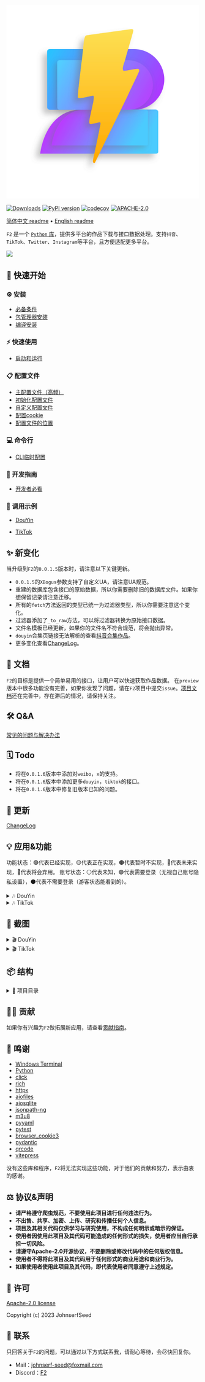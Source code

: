 
<p align="center">
  <img src="https://github.com/Johnserf-Seed/f2/raw/main/docs/public/f2-logo-with-shadow-svg@0.5x.svg" alt="Logo">
</p>

[![Downloads](https://pepy.tech/badge/f2/month)](https://pepy.tech/project/f2)
[![PyPI version](https://badge.fury.io/py/f2.svg)](https://badge.fury.io/py/f2)
[![codecov](https://codecov.io/gh/Johnserf-Seed/f2/graph/badge.svg?token=T9DH4QPZSS)](https://codecov.io/gh/Johnserf-Seed/f2)
[![APACHE-2.0](https://img.shields.io/github/license/johnserf-seed/f2)](https://github.com/Johnserf-Seed/f2/blob/main/LICENSE)


[简体中文 readme](https://github.com/Johnserf-Seed/f2/blob/main/README.md)
 • [English readme](https://github.com/Johnserf-Seed/f2/blob/main/README.en.md)


`F2` 是一个 [`Python` 库](https://pypi.org/project/f2/)，提供多平台的作品下载与接口数据处理。支持`抖音`、`TikTok`、`Twitter`、`Instagram`等平台，且方便适配更多平台。

<img src='https://github.com/Johnserf-Seed/f2/assets/40727745/82644596-7eca-48ec-91b0-3c5e4c24ee90'>

## 🚀 快速开始

### ⚙️ 安装

- [必备条件](https://johnserf-seed.github.io/f2/install.html#%E5%BF%85%E5%A4%87%E6%9D%A1%E4%BB%B6)
- [包管理器安装](https://johnserf-seed.github.io/f2/install.html#%E5%8C%85%E7%AE%A1%E7%90%86%E5%99%A8%E5%AE%89%E8%A3%85)
- [编译安装](https://johnserf-seed.github.io/f2/install.html#%E7%BC%96%E8%AF%91%E5%AE%89%E8%A3%85)

### ⚡ 快速使用

- [启动和运行](https://johnserf-seed.github.io/f2/quick-start.html#%E5%90%AF%E5%8A%A8%E5%92%8C%E8%BF%90%E8%A1%8C)

### 📋 配置文件

- [主配置文件（高频）](https://johnserf-seed.github.io/f2/site-config.html#%E4%B8%BB%E9%85%8D%E7%BD%AE%E6%96%87%E4%BB%B6)
- [初始化配置文件](https://johnserf-seed.github.io/f2/site-config.html#%E5%88%9D%E5%A7%8B%E5%8C%96%E9%85%8D%E7%BD%AE%E6%96%87%E4%BB%B6)
- [自定义配置文件](https://johnserf-seed.github.io/f2/site-config.html#%E8%87%AA%E5%AE%9A%E4%B9%89%E9%85%8D%E7%BD%AE%E6%96%87%E4%BB%B6)
- [配置cookie](https://johnserf-seed.github.io/f2/site-config.html#%E9%85%8D%E7%BD%AEcookie)
- [配置文件的位置](https://johnserf-seed.github.io/f2/site-config.html#%E9%85%8D%E7%BD%AE%E6%96%87%E4%BB%B6%E7%9A%84%E4%BD%8D%E7%BD%AE)

### 💻 命令行

- [CLI临时配置](https://johnserf-seed.github.io/f2/cli.html#cli%E4%B8%B4%E6%97%B6%E9%85%8D%E7%BD%AE)

### 📘 开发指南

- [开发者必看](https://johnserf-seed.github.io/f2/guide/what-is-f2.html)

### 🧩 调用示例

- [DouYin](https://johnserf-seed.github.io/f2/guide/apps/douyin/)

- [TikTok](https://johnserf-seed.github.io/f2/guide/apps/tiktok/)


## ✨ 新变化

当升级到`F2`的`0.0.1.5`版本时，请注意以下关键更新。

- `0.0.1.5`的`XBogus`参数支持了自定义UA，请注意UA规范。
- 重建的数据库包含接口的原始数据，所以你需要删除旧的数据库文件。如果你想保留记录请注意迁移。
- 所有的`fetch`方法返回的类型已统一为过滤器类型，所以你需要注意这个变化。
- 过滤器添加了`_to_raw`方法，可以将过滤器转换为原始接口数据。
- 文件名模板已经更新，如果你的文件名不符合规范，将会抛出异常。
- `douyin`合集页链接无法解析的查看[抖音合集作品](#抖音合集作品)。
- 更多变化查看[ChangeLog](https://github.com/Johnserf-Seed/f2/blob/main/CHANGELOG.md#0015---2024-04-04)。


## 📑 文档

`F2`的目标是提供一个简单易用的接口，让用户可以快速获取作品数据。
在`preview`版本中很多功能没有完善，如果你发现了问题，请在`F2`项目中提交`issue`。[项目文档](https://johnserf-seed.github.io/f2/)还在完善中，存在滞后的情况，请保持关注。


## 🛠️ Q&A

[常见的问题与解决办法](https://johnserf-seed.github.io/f2/question-answer/qa.html)


## 🗓️ Todo

- 将在`0.0.1.6`版本中添加对`weibo`，`x`的支持。
- 将在`0.0.1.6`版本中添加更多`douyin`，`tiktok`的接口。
- 将在`0.0.1.6`版本中修复旧版本已知的问题。


## 🐛 更新

[ChangeLog](https://github.com/Johnserf-Seed/f2/blob/main/CHANGELOG.md)


## 💡 应用&功能

功能状态：🟢代表已经实现，🟡代表正在实现，🟤代表暂时不实现，🔵代表未来实现，🔴代表将会弃用。
账号状态：⚪代表未知，🟣代表需要登录（无视自己账号隐私设置），⚫代表不需要登录（游客状态能看到的）。

<details>
  <summary> 🎶 DouYin </summary>

  - 🟣 表示需要登录才可以下载仅自己可见的作品、收藏作品、收藏夹作品或点赞作品等。（登录后无视自己的私密设置、可获取个性化内容）
  - ⚫ 表示不需要登录下载公开的作品、收藏夹作品、点赞作品等。（仅下载他人公开可见作品与页面）

  |功能|账号状态|接口|功能状态|
  |---|---|---|---|
  |用户信息|🟣⚫|`fetch_user_profile`|🟢|
  |单个作品（视频、图集、日常）|🟣⚫|`fetch_one_video`|🟢|
  |主页作品|🟣⚫|`fetch_user_post_videos`|🟢|
  |点赞作品|🟣⚫|`fetch_user_like_videos`|🟢|
  |收藏夹作品|🟣⚫|`fetch_user_collects_videos`|🟢|
  |收藏作品|🟣|`fetch_user_collection_videos`|🟢|
  |收藏原声|🟣|`fetch_user_music_collection`|🟢|
  |收藏合集|🟣|`fetch_user_mix_collection`|🔵|
  |收藏短剧|🟣|`fetch_user_series_collection`|🟤|
  |合集作品|⚫|`fetch_user_mix_videos`|🟢|
  |首页推荐作品|🟣⚫|`fetch_user_feed_videos`|🟡|
  |相似推荐作品|⚫|`fetch_related_videos`|🔵|
  |直播间信息（流下载）|⚫|`fetch_user_live_videos`、`fetch_user_live_videos_by_room_id`|🟢|
  |直播间弹幕|⚫|`fetch_user_live_danmu`|🔵|
  |关注用户开播|🟣⚫|`fetch_user_following_lives`|🔵|
  |关注用户信息|🟣⚫|`fetch_user_following`|🟢|
  |粉丝用户信息|🟣⚫|`fetch_user_follower`|🟢|
  |关注用户作品|🟣⚫|`fetch_user_following_videos`|🟤|
  |粉丝用户作品|🟣⚫|`fetch_user_follower_videos`|🟤|
  |朋友作品|🟣|`fetch_user_friend_videos`|🔵|
  |搜索视频|⚫|`fetch_search_videos`|🔵|
  |搜索用户|⚫|`fetch_search_users`|🔵|
  |搜索直播|⚫|`fetch_search_lives`|🔵|
  |猜你想搜（相关搜索）|⚫|`fetch_search_suggest`|🟤|
  |抖音热点|⚫|`fetch_hot_search`|🟤|
  |作品评论|🟣⚫|`fetch_video_comments`|🔵|
  |观看历史|🟣|`fetch_user_history_read`|🟤|
  |稍后再看|🟣|`fetch_user_watch_later`|🟤|
  |...|...|...|...|
 </details>

<details>
  <summary> 🎶 TikTok </summary>

  - 🟣 表示需要登录才可以下载仅自己可见的作品、收藏作品、收藏夹作品或点赞作品等。（登录后无视自己的私密设置、可获取个性化内容）
  - ⚫ 表示不需要登录下载公开的作品、收藏夹作品、点赞作品等。（仅下载他人公开可见作品与页面）

  |功能|账号状态|接口|功能状态|
  |---|---|---|---|
  |用户信息|🟣⚫|`fetch_user_profile`|🟢|
  |单个作品|🟣⚫|`fetch_one_video`|🟢|
  |主页作品|🟣⚫|`fetch_user_post_videos`|🟢|
  |点赞作品|🟣⚫|`fetch_user_like_videos`|🟢|
  |收藏作品|🟣⚫|`fetch_user_collect_videos`|🟢|
  |播放列表作品|🟣⚫|`fetch_user_mix_videos`|🟢|
  |...|...|...|...|
 </details>


## 📸 截图

<details>
  <summary> 🎬 DouYin </summary>

  ### 抖音单个作品

  <img src='https://github.com/Johnserf-Seed/f2/assets/40727745/3e7c685e-0a0e-4d3a-a605-56eccb71c467'>

  ### 抖音主页作品

  <img src='https://github.com/Johnserf-Seed/f2/assets/40727745/0743627d-4f03-43c9-94f0-653903382685'>

  ### 抖音点赞作品

  <img src='https://github.com/Johnserf-Seed/f2/assets/40727745/95c588f7-45ab-4713-8102-7cd84452c0b8'>

  ### 抖音收藏作品

  <img src='https://github.com/Johnserf-Seed/f2/assets/40727745/66951156-43df-4152-9b0c-4ee4f58a1e38'>

  ### 抖音收藏夹作品

  <img src='https://github.com/Johnserf-Seed/f2/assets/40727745/37e2354b-3548-4ade-afa4-f8bb8108c565'>

  ### 抖音收藏原声

  <img src='https://github.com/Johnserf-Seed/f2/assets/40727745/e0837eff-a7c2-4e6e-99fb-71e85ace83dc'>

  ### 抖音合集作品

  支持合集里任意作品链接解析
  <img src='https://github.com/Johnserf-Seed/f2/assets/40727745/fa79c123-2552-49ed-b37f-0931489dcdad'>

  合集链接解析
  <img src='https://github.com/Johnserf-Seed/f2/assets/40727745/1dd41daa-f375-448f-a3aa-55c14eb28d2c'>

  **ps. 0.0.1.5 relase版本需要拉取这2个提交补丁来修复 [4b81457](https://github.com/Johnserf-Seed/f2/commit/4b81457a66f629eb8e1bf5c79b96445e9f6f0f9e) [eb763eb](https://github.com/Johnserf-Seed/f2/commit/eb763ebe67d9b71e597b95959416c149b7d67d88)**
  **ps. 从main分支安装的不需要更新**

  ### 抖音直播录制

  <img src='https://github.com/Johnserf-Seed/f2/assets/40727745/c5276410-89aa-4bed-99f0-1dcf9c34cd4f'>

 </details>

<details>
  <summary> 🎬 TikTok </summary>

  ### TikTok单个作品

  <img src='https://github.com/Johnserf-Seed/f2/assets/40727745/34758692-203d-4982-8c08-9efc70acee4e'>

  ### TikTok主页作品

  <img src='https://github.com/Johnserf-Seed/f2/assets/40727745/ddeae039-502d-4390-b35b-23147210707b'>

  ### TikTok点赞作品

  <img src='https://github.com/Johnserf-Seed/f2/assets/40727745/230e1443-2fa3-47a8-aaeb-4ad0977e6291'>

  ### TikTok收藏作品

  <img src='https://github.com/Johnserf-Seed/f2/assets/40727745/7594e664-2f24-4e82-8e8a-ed872cc4e483'>

  ### TikTok播放列表作品

  <img src='https://github.com/Johnserf-Seed/f2/assets/40727745/653d33cc-ba7f-4abf-8f6f-7c3f5a0b3cd1'>

  **ps. 0.0.1.5 relase版本需要拉取这个提交补丁来修复 [05ee1c4](https://github.com/Johnserf-Seed/f2/commit/05ee1c4293d1fb9f01c25739372a2fbac18454cd)**
  **ps. 从main分支安装的不需要更新**

 </details>


## 📦 结构

<details>
  <summary>📁 项目目录</summary>

  ```bash
  .
  ├── .github
  │   ├── ISSUE_TEMPLATE
  │   │   ├── ask-question.md
  │   │   ├── bug-report.md
  │   │   └── feature_request.md
  │   └── workflows
  │       └── Codecov.yml
  │       └── deploy.yml
  ├── .gitignore
  ├── .vscode
  │   └── settings.json
  ├── CHANGELOG.md
  ├── CODE_OF_CONDUCT.md
  ├── CONTRIBUTING.md
  ├── CONTRIBUTORS.md
  ├── LICENSE
  ├── README.en.md
  ├── README.md
  ├── SECURITY.md
  ├── docs
  │   ├── .vitepress
  │   │   ├── config.mts
  │   │   └── theme
  │   │       ├── index.ts
  │   │       └── styles
  │   │           └── vars.css
  │   ├── advance-guide.md
  │   ├── cli.md
  │   ├── en
  │   │   ├── advance-guide.md
  │   │   ├── api-examples.md
  │   │   ├── cli.md
  │   │   ├── guide
  │   │   │   └── what-is-f2.md
  │   │   ├── index.md
  │   │   ├── install.md
  │   │   ├── markdown-examples.md
  │   │   ├── quick-start.md
  │   │   └── site-config.md
  │   ├── guide
  │   │   ├── api-examples.md
  │   │   ├── apps
  │   │   │   ├── douyin
  │   │   │   │   └── index.md
  │   │   │   └── tiktok
  │   │   │       └── index.md
  │   │   └── what-is-f2.md
  │   ├── index.md
  │   ├── install.md
  │   ├── package-lock.json
  │   ├── package.json
  │   ├── public
  │   │   ├── douyin
  │   │   │   ├── cli-start-2.png
  │   │   │   ├── cli-start.png
  │   │   │   ├── code-start-2.png
  │   │   │   ├── code-start.png
  │   │   │   ├── log-2-console.png
  │   │   │   ├── pytest-ok.png
  │   │   │   └── set-debug.png
  │   │   ├── f2-help.png
  │   │   ├── f2-logo-with-no-shadow.png
  │   │   ├── f2-logo-with-shadow-mini.png
  │   │   ├── f2-logo-with-shadow-svg@0.25x.svg
  │   │   ├── f2-logo-with-shadow-svg@0.5x.svg
  │   │   ├── f2-logo-with-shadow-svg@0.75x.svg
  │   │   ├── f2-logo-with-shadow-svg@1.0x.svg
  │   │   ├── f2-logo-with-shadow-svg@1.5x.svg
  │   │   ├── f2-logo-with-shadow-svg@2.0x.svg
  │   │   ├── f2-logo-with-shadow.png
  │   │   └── f2-logo.ico
  │   ├── question-answer
  │   │   └── qa.md
  │   ├── quick-start.md
  │   ├── reference
  │   │   └── runtime-api.md
  │   ├── site-config.md
  │   ├── snippets
  │   │   ├── QA.md
  │   │   ├── douyin
  │   │   │   ├── aweme-id.py
  │   │   │   ├── format-file-name.py
  │   │   │   ├── mstoken-false.py
  │   │   │   ├── mstoken-real.py
  │   │   │   ├── one-video.py
  │   │   │   ├── s_v_web_id.py
  │   │   │   ├── sec-user-id.py
  │   │   │   ├── show-qrcode.py
  │   │   │   ├── sso-login.py
  │   │   │   ├── support-link.md
  │   │   │   ├── ttwid.py
  │   │   │   ├── user-collection.py
  │   │   │   ├── user-collects.py
  │   │   │   ├── user-folder.py
  │   │   │   ├── user-follower.py
  │   │   │   ├── user-following.py
  │   │   │   ├── user-get-add.py
  │   │   │   ├── user-like.py
  │   │   │   ├── user-live-room-id.py
  │   │   │   ├── user-live.py
  │   │   │   ├── user-mix.py
  │   │   │   ├── user-nickname.py
  │   │   │   ├── user-post.py
  │   │   │   ├── user-profile.py
  │   │   │   ├── verify_fp.py
  │   │   │   ├── video-get-add.py
  │   │   │   ├── webcast-id.py
  │   │   │   └── xbogus.py
  │   │   ├── set-debug.py
  │   │   ├── tiktok
  │   │   │   ├── aweme-id.py
  │   │   │   ├── format-file-name.py
  │   │   │   ├── one-video.py
  │   │   │   ├── sec-uid.py
  │   │   │   ├── support-link.md
  │   │   │   ├── token-manager.py
  │   │   │   ├── unique-id.py
  │   │   │   ├── user-collect.py
  │   │   │   ├── user-folder.py
  │   │   │   ├── user-get-add.py
  │   │   │   ├── user-like.py
  │   │   │   ├── user-mix.py
  │   │   │   ├── user-nickname.py
  │   │   │   ├── user-playlist.py
  │   │   │   ├── user-post.py
  │   │   │   ├── user-profile.py
  │   │   │   ├── video-get-add.py
  │   │   │   └── xbogus.py
  │   │       └── user-profile.py
  ├── f2
  │   ├── __init__.py
  │   ├── __main__.py
  │   ├── apps
  │   │   ├── __apps__.py
  │   │   ├── __init__.py
  │   │   ├── douyin
  │   │   │   ├── api.py
  │   │   │   ├── cli.py
  │   │   │   ├── crawler.py
  │   │   │   ├── db.py
  │   │   │   ├── dl.py
  │   │   │   ├── filter.py
  │   │   │   ├── handler.py
  │   │   │   ├── help.py
  │   │   │   ├── model.py
  │   │   │   ├── test
  │   │   │   │   ├── test_apps_model.py
  │   │   │   │   ├── test_aweme_id.py
  │   │   │   │   ├── test_crawler.py
  │   │   │   │   ├── test_handler.py
  │   │   │   │   ├── test_lrc.py
  │   │   │   │   ├── test_room_id.py
  │   │   │   │   ├── test_sec_user_id.py
  │   │   │   │   └── test_webcast_id.py
  │   │   │   └── utils.py
  │   │   ├── tiktok
  │   │   │   ├── api.py
  │   │   │   ├── cli.py
  │   │   │   ├── crawler.py
  │   │   │   ├── db.py
  │   │   │   ├── dl.py
  │   │   │   ├── filter.py
  │   │   │   ├── handler.py
  │   │   │   ├── help.py
  │   │   │   ├── model.py
  │   │   │   └── utils.py
  │   │   ├── twitter
  │   │   │   ├── api.py
  │   │   │   ├── cli.py
  │   │   │   ├── crawler.py
  │   │   │   ├── db.py
  │   │   │   ├── dl.py
  │   │   │   ├── filter.py
  │   │   │   ├── handler.py
  │   │   │   ├── help.py
  │   │   │   ├── model.py
  │   │   │   └── utils.py
  │   ├── cli
  │   │   ├── __init__.py
  │   │   ├── cli_commands.py
  │   │   └── cli_console.py
  │   ├── conf
  │   │   ├── app.yaml
  │   │   ├── conf.yaml
  │   │   ├── defaults.yaml
  │   │   └── test.yaml
  │   ├── crawlers
  │   │   └── base_crawler.py
  │   ├── db
  │   │   └── base_db.py
  │   ├── dl
  │   │   └── base_downloader.py
  │   ├── exceptions
  │   │   ├── __init__.py
  │   │   ├── api_exceptions.py
  │   │   ├── db_exceptions.py
  │   │   └── file_exceptions.py
  │   ├── helps.py
  │   ├── i18n
  │   │   └── translator.py
  │   ├── languages
  │   │   ├── en_US
  │   │   │   └── LC_MESSAGES
  │   │   │       └── en_US.mo
  │   │   └── zh_CN
  │   │       └── LC_MESSAGES
  │   │           └── zh_CN.mo
  │   ├── log
  │   │   └── logger.py
  │   └── utils
  │       ├── __init__.py
  │       ├── _dl.py
  │       ├── _signal.py
  │       ├── _singleton.py
  │       ├── conf_manager.py
  │       ├── json_filter.py
  │       ├── mode_handler.py
  │       ├── utils.py
  │       └── xbogus.py
  │   ├── app.yaml
  │   ├── conf.yaml
  │   └── defaults.yaml
  ├── package-lock.json
  ├── package.json
  ├── pyproject.toml
  ├── tests
  │   ├── test_cli_console.py
  │   ├── test_desc_limit.py
  │   ├── test_dl.py
  │   ├── test_excetions.py
  │   ├── test_i18n.py
  │   ├── test_logger.py
  │   ├── test_signal.py
  │   ├── test_singleton.py
  │   ├── test_utils.py
  │   └── test_xbogus.py

  ```

</details>


## 👨‍💻 贡献

如果你有兴趣为`F2`做拓展新应用，请查看[贡献指南](https://github.com/Johnserf-Seed/f2/blob/main/.github/CONTRIBUTING.md)。


## 🙏 鸣谢

- [Windows Terminal](https://aka.ms/terminal)
- [Python](https://www.python.org/)
- [click](https://github.com/pallets/click)
- [rich](https://github.com/Textualize/rich)
- [httpx](https://github.com/encode/httpx)
- [aiofiles](https://github.com/Tinche/aiofiles)
- [aiosqlite](https://github.com/omnilib/aiosqlite)
- [jsonpath-ng](https://github.com/h2non/jsonpath-ng)
- [m3u8](https://github.com/globocom/m3u8)
- [pyyaml](https://github.com/yaml/pyyaml)
- [pytest](https://github.com/pytest-dev/pytest)
- [browser_cookie3](https://github.com/borisbabic/browser_cookie3)
- [pydantic](https://github.com/samuelcolvin/pydantic)
- [qrcode](https://github.com/lincolnloop/python-qrcode)
- [vitepress](https://github.com/vuejs/vitepress)

没有这些库和程序，`F2`将无法实现这些功能，对于他们的贡献和努力，表示由衷的感谢。


## ⚖️ 协议&声明

- **请严格遵守爬虫规范，不要使用此项目进行任何违法行为。**
- **不出售、共享、加密、上传、研究和传播任何个人信息。**
- **项目及其相关代码仅供学习与研究使用，不构成任何明示或暗示的保证。**
- **使用者因使用此项目及其代码可能造成的任何形式的损失，使用者应当自行承担一切风险。**
- **请遵守Apache-2.0开源协议，不要删除或修改代码中的任何版权信息。**
- **使用者不得将此项目及其代码用于任何形式的商业用途和商业行为。**
- **如果使用者使用此项目及其代码，即代表使用者同意遵守上述规定。**


## 📜 许可

[Apache-2.0 license](https://www.apache.org/licenses/LICENSE-2.0.html)

Copyright (c) 2023 JohnserfSeed


## 📧 联系

只回答关于`F2`的问题，可以通过以下方式联系我，请耐心等待，会尽快回复你。

- Mail：[johnserf-seed@foxmail.com](mailto:johnserf-seed@foxmail.com)
- Discord：[F2](https://discord.gg/3PhtPmgHf8)